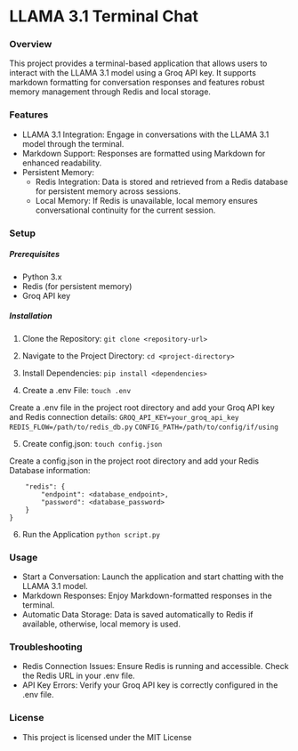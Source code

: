 # LLAMA 3.1 Terminal Chat

### Overview
This project provides a terminal-based application that allows users to interact with the LLAMA 3.1 model using a Groq API key. It supports markdown formatting for conversation responses and features robust memory management through Redis and local storage.

### Features
- LLAMA 3.1 Integration: Engage in conversations with the LLAMA 3.1 model through the terminal.
- Markdown Support: Responses are formatted using Markdown for enhanced readability.
- Persistent Memory:
    - Redis Integration: Data is stored and retrieved from a Redis database for persistent memory       across sessions.
    - Local Memory: If Redis is unavailable, local memory ensures conversational continuity for the current session.

### Setup
##### Prerequisites
 - Python 3.x
 - Redis (for persistent memory)
 - Groq API key

##### Installation
1) Clone the Repository:
```git clone <repository-url>```

2) Navigate to the Project Directory:
```cd <project-directory>```

3) Install Dependencies:
```pip install <dependencies>```

4) Create a .env File:
```touch .env```

Create a .env file in the project root directory and add your Groq API key and Redis connection details:
```GROQ_API_KEY=your_groq_api_key```
```REDIS_FLOW=/path/to/redis_db.py```
```CONFIG_PATH=/path/to/config/if/using```

5) Create config.json: 
```touch config.json```

Create a config.json in the project root directory and add your Redis Database information: 
```{ 
    "redis": { 
        "endpoint": <database_endpoint>, 
        "password": <database_password>
    }
}
```
6) Run the Application 
```python script.py```

### Usage
- Start a Conversation: Launch the application and start chatting with the LLAMA 3.1 model.
- Markdown Responses: Enjoy Markdown-formatted responses in the terminal.
- Automatic Data Storage: Data is saved automatically to Redis if available, otherwise, local memory is used.

### Troubleshooting
- Redis Connection Issues: Ensure Redis is running and accessible. Check the Redis URL in your .env file.
- API Key Errors: Verify your Groq API key is correctly configured in the .env file.

### License 
- This project is licensed under the MIT License 